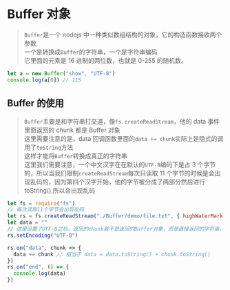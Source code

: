 # Buffer 对象

> `Buffer`是一个 nodejs 中一种类似数组结构的对象，它的构造函数接收两个参数  
> 一个是转换成`Buffer`的字符串，一个是字符串编码  
> 它里面的元素是 16 进制的两位数，也就是 0-255 的随机数。

```javascript
let a = new Buffer("show", "UTF-8")
console.log(a[0]) // 115
```

## Buffer 的使用

> `Buffer`主要是和字符串打交道，像`fs.createReadStream`，他的 data 事件里面返回的 chunk 都是 Buffer 对象  
> 这里需要注意的是，data 回调函数里面的`data += chunk`实际上是隐式的调用了`toString`方法  
> 这样才能将`Buffer`转换成真正的字符串  
> 这里我们需要注意，一个中文汉字在在默认的`UTF-8`编码下是占 3 个字节的，所以当我们限制`createReadStream`每次只读取 11 个字节的时候是会出现乱码的，因为第四个汉字开始，他的字节被分成了两部分然后进行 toString(),所以会出现乱码

```javascript
let fs = require("fs")
// 每次读取11个字节会出现乱码
let rs = fs.createReadStream("./Buffer/demo/file.txt", { highWaterMark: 11 })
let data = ""
// 这里设置了UTF-8之后，返回的chunk就不是返回的Buffer对象，而是直接返回的字符串，所以就不会乱码了
rs.setEncoding("UTF-8")

rs.on("data", chunk => {
  data += chunk // 相当于 data = data.toString() + chunk.toString()
})
rs.on("end", () => {
  console.log(data)
})
```

>
